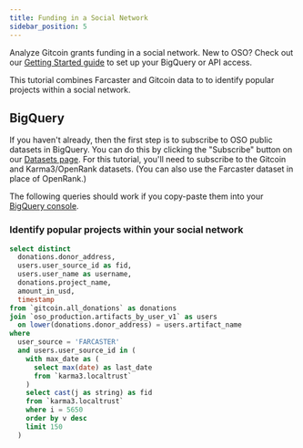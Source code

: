 ```yaml
---
title: Funding in a Social Network
sidebar_position: 5
---
```


Analyze Gitcoin grants funding in a social network. New to OSO? Check out our [Getting Started guide](../get-started/index.md) to set up your BigQuery or API access.

This tutorial combines Farcaster and Gitcoin data to to identify popular projects within a social network.

## BigQuery

If you haven't already, then the first step is to subscribe to OSO public datasets in BigQuery. You can do this by clicking the "Subscribe" button on our [Datasets page](../integrate/datasets/#oso-production-data-pipeline). For this tutorial, you'll need to subscribe to the Gitcoin and Karma3/OpenRank datasets. (You can also use the Farcaster dataset in place of OpenRank.)

The following queries should work if you copy-paste them into your [BigQuery console](https://console.cloud.google.com/bigquery).

### Identify popular projects within your social network

```sql
select distinct
  donations.donor_address,
  users.user_source_id as fid,
  users.user_name as username,
  donations.project_name,
  amount_in_usd,
  timestamp
from `gitcoin.all_donations` as donations
join `oso_production.artifacts_by_user_v1` as users
  on lower(donations.donor_address) = users.artifact_name
where
  user_source = 'FARCASTER'
  and users.user_source_id in (
    with max_date as (
      select max(date) as last_date
      from `karma3.localtrust`
    )
    select cast(j as string) as fid
    from `karma3.localtrust`
    where i = 5650
    order by v desc
    limit 150
  )
```
